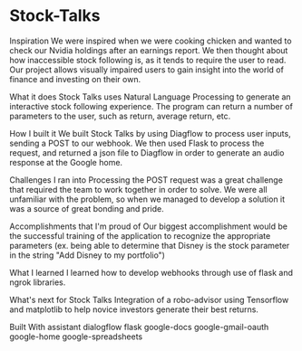 # Stock-Talks
Inspiration
We were inspired when we were cooking chicken and wanted to check our Nvidia holdings after an earnings report. We then thought about how inaccessible stock following is, as it tends to require the user to read. Our project allows visually impaired users to gain insight into the world of finance and investing on their own.

What it does
Stock Talks uses Natural Language Processing to generate an interactive stock following experience. The program can return a number of parameters to the user, such as return, average return, etc.

How I built it
We built Stock Talks by using Diagflow to process user inputs, sending a POST to our webhook. We then used Flask to process the request, and returned a json file to Diagflow in order to generate an audio response at the Google home.

Challenges I ran into
Processing the POST request was a great challenge that required the team to work together in order to solve. We were all unfamiliar with the problem, so when we managed to develop a solution it was a source of great bonding and pride.

Accomplishments that I'm proud of
Our biggest accomplishment would be the successful training of the application to recognize the appropriate parameters (ex. being able to determine that Disney is the stock parameter in the string "Add Disney to my portfolio")

What I learned
I learned how to develop webhooks through use of flask and ngrok libraries.

What's next for Stock Talks
Integration of a robo-advisor using Tensorflow and matplotlib to help novice investors generate their best returns.

Built With
assistant
dialogflow
flask
google-docs
google-gmail-oauth
google-home
google-spreadsheets
